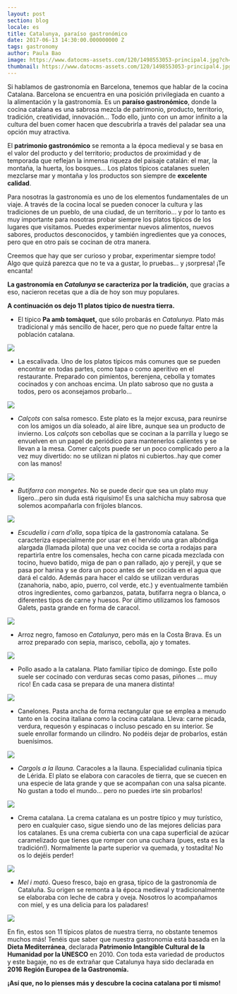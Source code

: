 ```yaml
---
layout: post
section: blog
locale: es
title: Catalunya, paraíso gastronómico
date: 2017-06-13 14:30:00.000000000 Z
tags: gastronomy
author: Paula Bao
image: https://www.datocms-assets.com/120/1498553053-principal4.jpg?ch=DPR%2CWidth&auto=format&w=1024&fm=pjpg&auto=compress
thumbnail: https://www.datocms-assets.com/120/1498553053-principal4.jpg?ch=DPR%2CWidth&auto=format&w=105&fm=pjpg&auto=compress
---
```


Si hablamos de gastronomía en Barcelona, tenemos que hablar de la cocina Catalana. Barcelona se encuentra en una posición privilegiada en cuanto a la alimentación y la gastronomía. Es un **paraíso gastronómico**, donde la cocina catalana es una sabrosa mezcla de patrimonio, producto, territorio, tradición, creatividad, innovación… Todo ello, junto con un amor infinito a la cultura del buen comer hacen que descubrirla a través del paladar sea una opción muy atractiva.

El **patrimonio gastronómico** se remonta a la época medieval y se basa en el valor del producto y del territorio; productos de proximidad y de temporada que reflejan la inmensa riqueza del paisaje catalán: el mar, la montaña, la huerta, los bosques… Los platos típicos catalanes suelen mezclarse mar y montaña y los productos son siempre de **excelente calidad**.

<!--more-->

Para nosotras la gastronomía es uno de los elementos fundamentales de un viaje. A través de la cocina local se pueden conocer la cultura y las tradiciones de un pueblo, de una ciudad, de un territorio... y por lo tanto es muy importante para nosotras probar siempre los platos típicos de los lugares que visitamos. Puedes experimentar nuevos alimentos, nuevos sabores, productos desconocidos, y también ingredientes que ya conoces, pero que en otro país se cocinan de otra manera. 

Creemos que hay que ser curioso y probar, experimentar siempre todo! Algo que quizá parezca que no te va a gustar, lo pruebas… y ¡sorpresa! ¡Te encanta!

**La gastronomía en *Catalunya* se caracteriza por la tradición,** que gracias a eso, nacieron recetas que a día de hoy son muy populares. 

**A continuación os dejo 11 platos típico de nuestra tierra.**

- El típico **Pa amb tomàquet,** que sólo probarás en *Catalunya*. Plato más tradicional y más sencillo de hacer, pero que no puede faltar entre la población catalana. 

![](https://www.datocms-assets.com/120/1499182163-1paambtomaquet.jpg?ch=DPR%2CWidth&auto=format)

- La escalivada. Uno de los platos típicos más comunes que se pueden encontrar en todas partes, como tapa o como aperitivo en el restaurante. Preparado con pimientos, berenjena, cebolla y tomates cocinados y con anchoas encima. Un plato sabroso que no gusta a todos, pero os aconsejamos probarlo…

![](https://www.datocms-assets.com/120/1499182163-2escalivada.png?ch=DPR%2CWidth&auto=format)

- *Calçots* con salsa romesco. Este plato es la mejor excusa, para reunirse con los amigos un día soleado, al aire libre, aunque sea un producto de invierno. Los *calçots* son cebollas que se cocinan a la parrilla y luego se envuelven en un papel de periódico para mantenerlos calientes y se llevan a la mesa. Comer calçots puede ser un poco complicado pero a la vez muy divertido: no se utilizan ni platos ni cubiertos..hay que comer con las manos! 

![](https://www.datocms-assets.com/120/1499182451-3calcots.jpg?ch=DPR%2CWidth&auto=format)

- *Butifarra con mongetes*. No se puede decir que sea un plato muy ligero…pero sin duda está riquísimo! Es una salchicha muy sabrosa que solemos acompañarla con frijoles blancos. 

![](https://www.datocms-assets.com/120/1499182163-4botifarraambmongetes.jpg?ch=DPR%2CWidth&auto=format)

- *Escudella i carn d’olla*, sopa típica de la gastronomía catalana. Se caracteriza especialmente por usar en el hervido una gran albóndiga alargada (llamada pilota) que una vez cocida se corta a rodajas para repartirla entre los comensales, hecha con carne picada mezclada con tocino, huevo batido, miga de pan o pan rallado, ajo y perejil, y que se pasa por harina y se dora un poco antes de ser cocida en el agua que dará el caldo. Además para hacer el caldo se utilizan verduras (zanahoria, nabo, apio, puerro, col verde, etc.) y eventualmente también otros ingredientes, como garbanzos, patata, butifarra negra o blanca, o diferentes tipos de carne y huesos. Por último utilizamos los famosos Galets, pasta grande en forma de caracol. 

![](https://www.datocms-assets.com/120/1499182163-5escudella.jpg?ch=DPR%2CWidth&auto=format)

- Arroz negro, famoso en *Catalunya*, pero más en la Costa Brava. Es un arroz preparado con sepia, marisco, cebolla, ajo y tomates.

![](https://www.datocms-assets.com/120/1499182163-6arroznegro.jpg?ch=DPR%2CWidth&auto=format)

- Pollo asado a la catalana. Plato familiar típico de domingo.  Este pollo suele ser cocinado con verduras secas como pasas, piñones … muy rico! En cada casa se prepara de una manera distinta!

![](https://www.datocms-assets.com/120/1499182163-7polloalacatalana.jpg?ch=DPR%2CWidth&auto=format)

- Canelones. Pasta ancha de forma rectangular que se emplea a menudo tanto en la cocina italiana como la cocina catalana. Lleva: carne picada, verdura, requesón y espinacas o incluso pescado en su interior. Se suele enrollar formando un cilindro. No podéis dejar de probarlos, están buenísimos. 

![](https://www.datocms-assets.com/120/1499182163-8canelones.jpg?ch=DPR%2CWidth&auto=format)

- *Cargols a la llauna.* Caracoles a la llauna. Especialidad culinania típica de Lérida. El plato se elabora con caracoles de tierra, que se cuecen en una especie de lata grande y que se acompañan con una salsa picante. No gustan a todo el mundo... pero no puedes irte sin probarlos!

![](https://www.datocms-assets.com/120/1499182163-9cargolsalallauna.jpg?ch=DPR%2CWidth&auto=format)

- Crema catalana. La crema catalana es un postre típico y muy turístico, pero en cualquier caso, sigue siendo uno de las mejores delicias para los catalanes. Es una crema cubierta con una capa superficial de azúcar caramelizado que tienes que romper con una cuchara (pues, esta es la tradición!). Normalmente la parte superior va quemada, y tostadita! No os lo dejéis perder!

![](https://www.datocms-assets.com/120/1499182163-10cremacatalana.jpg?ch=DPR%2CWidth&auto=format)

- *Mel i mató*. Queso fresco, bajo en grasa, típico de la gastronomía de Cataluña. Su origen se remonta a la época medieval y tradicionalmente se elaboraba con leche de cabra y oveja. Nosotros lo acompañamos con miel, y es una delicia para los paladares!

![](https://www.datocms-assets.com/120/1499182163-11melimato.png?ch=DPR%2CWidth&auto=format)

En fin, estos son 11 típicos platos de nuestra tierra, no obstante tenemos muchos más! Tenéis que saber que nuestra gastronomía está basada en la **Dieta Mediterránea**, declarada **Patrimonio Intangible Cultural de la Humanidad por la UNESCO** en 2010. Con toda esta variedad de productos y este bagaje, no es de extrañar que Catalunya haya sido declarada en **2016 Región Europea de la Gastronomía.**

**¡Así que, no lo pienses más y descubre la cocina catalana por ti mismo!**
